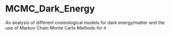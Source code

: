 # MCMC_Dark_Energy
An analysis of different cosmological models for dark energy/matter and the use of Markov Chain Monte Carlo Methods for it
